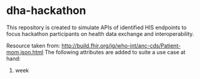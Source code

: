 # dha-hackathon

This repository is created to simulate APIs of identified HIS endpoints to focus hackathon participants on health data exchange and interoperability.

Resource taken from:
http://build.fhir.org/ig/who-int/anc-cds/Patient-mom.json.html
The following attributes are added to suite a use case at hand:

1. week
